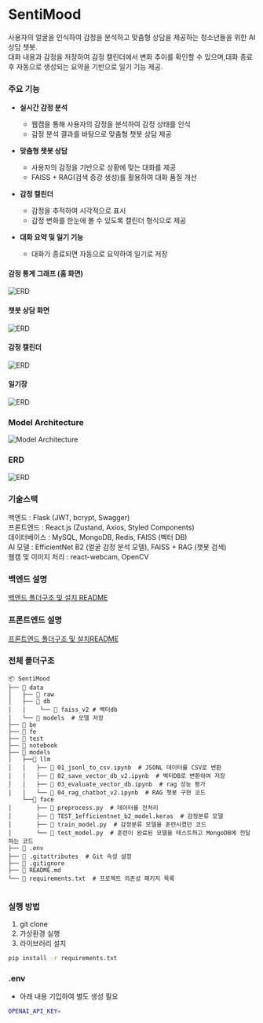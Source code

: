 # SentiMood

사용자의 얼굴을 인식하여 감정을 분석하고 맞춤형 상담을 제공하는 청소년들을 위한 AI 상담 챗봇.  
대화 내용과 감정을 저장하여 감정 캘린더에서 변화 추이를 확인할 수 있으며,대화 종료 후 자동으로 생성되는 요약을 기반으로 일기 기능 제공.

### 주요 기능
- **실시간 감정 분석**  
  - 웹캠을 통해 사용자의 감정을 분석하여 감정 상태를 인식  
  - 감정 분석 결과를 바탕으로 맞춤형 챗봇 상담 제공  

- **맞춤형 챗봇 상담**  
  - 사용자의 감정을 기반으로 상황에 맞는 대화를 제공  
  - FAISS + RAG(검색 증강 생성)를 활용하여 대화 품질 개선  

- **감정 캘린더**  
  - 감정을 추적하여 시각적으로 표시  
  - 감정 변화를 한눈에 볼 수 있도록 캘린더 형식으로 제공  

- **대화 요약 및 일기 기능**  
  - 대화가 종료되면 자동으로 요약하여 일기로 저장     

#### 감정 통계 그래프 (홈 화면)
![ERD](img/home.gif)

#### 챗봇 상담 화면
![ERD](img/chatbot.gif)

#### 감정 캘린더
![ERD](img/calendar.jpg)

#### 일기장
![ERD](img/diary.jpg)  

### Model Architecture
![Model Architecture](img/model-architecture.jpg)

### ERD
![ERD](img/Erd-last.jpg)

### 기술스택
백엔드	:  Flask (JWT, bcrypt, Swagger)  
프론트엔드	:  React.js (Zustand, Axios, Styled Components)  
데이터베이스  :  MySQL, MongoDB, Redis, FAISS (벡터 DB)  
AI 모델	 :  EfficientNet B2 (얼굴 감정 분석 모델), FAISS + RAG (챗봇 검색)  
웹캠 및 이미지 처리  :  react-webcam, OpenCV  

### 백엔드 설명
[백엔드 폴더구조 및 설치 README](./be/README.md)

### 프론트엔드 설명
[프론트엔드 폴더구조 및 설치README](./fe/README.md)

### 전체 폴더구조
```
📦 SentiMood
├── 📂 data
│   ├── 📂 raw
│   ├── 📂 db 
│   │    └── 📂 faiss_v2 # 벡터db
│   └── 📂 models  # 모델 저장
├── 📂 be
├── 📂 fe
├── 📂 test
├── 📂 notebook
├── 📂 models
│   ├──📂 llm
│   │   ├── 📄 01_jsonl_to_csv.ipynb  # JSONL 데이터를 CSV로 변환
│   │   ├── 📄 02_save_vector_db_v2.ipynb  # 벡터DB로 변환하여 저장
│   │   ├── 📄 03_evaluate_vector_db.ipynb  # rag 성능 평가
│   │   └── 📄 04_rag_chatbot_v2.ipynb  # RAG 챗봇 구현 코드
    └──📂 face
│       ├── 📄 preprocess.py  # 데이터를 전처리
│       ├── 📄 TEST_1efficientnet_b2_model.keras  # 감정분류 모델
│       ├── 📄 train_model.py  # 감정분류 모델을 훈련시켰던 코드
│       └── 📄 test_model.py  # 훈련이 완료된 모델을 테스트하고 MongoDB에 전달하는 코드
├── 📄 .env  
├── 📄 .gitattributes  # Git 속성 설정
├── 📄 .gitignore  
├── 📄 README.md  
└── 📄 requirements.txt  # 프로젝트 의존성 패키지 목록


```

### 실행 방법
1. git clone
2. 가상환경 실행
3. 라이브러리 설치
```bash
pip install -r requirements.txt
```

### .env
- 아래 내용 기입하여 별도 생성 필요
```bash
OPENAI_API_KEY=
```